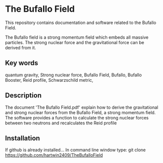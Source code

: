 # The Bufallo Field
This repository contains documentation and software related to the Bufallo Field.

The Bufallo field is a strong momentum field which embeds all massive particles.
The strong nuclear force and the gravitational force can be derived from it.

## Key words
quantum gravity, Strong nuclear force, Bufallo Field, Bufallo, Bufallo Booster, Reid profile, Schwarzschild metric,

## Description
The document 'The Bufallo Field.pdf' explain how to derive the gravitational and strong nuclear forces from the Bufallo Field, a strong momentum field.
The software provides a function to calculate the strong nuclear forces between two neutrons and recalculates the Reid profile

## Installation
If github is already installed...
In command line window type: 
  git clone https://github.com/hartwin2409/TheBufalloField
